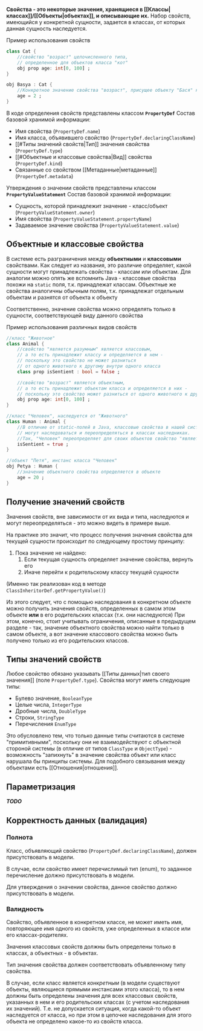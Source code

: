 **Свойства - это некоторые значения, хранящиеся в [[Классы|классах]]/[[Объекты|объектах]], и описывающие их.**
Набор свойств, имеющийся у конкретной сущности, задается в классах, от которых данная сущность наследуется.

Пример использования свойств
```Dart
class Cat {
	//свойство "возраст" целочисленного типа,
	// определенное для объектов класса "кот"
	obj prop age: int[0, 100] ;
}

obj Basya : Cat {
	//Конкретное значение свойства "возраст", присущее объекту "Бася" класса "кот"
	age = 2 ;
}
```

В коде определения свойств представлены классом **`PropertyDef`**
Состав базовой хранимой информации:
- Имя свойства (`PropertyDef.name`)
- Имя класса, объявившего свойство (`PropertyDef.declaringClassName`)
- [[#Типы значений свойств|Тип]] значения свойства (`PropertyDef.type`)
- [[#Объектные и классовые свойства|Вид]] свойства (`PropertyDef.kind`)
- Связанные со свойством [[Метаданные|метаданные]] (`PropertyDef.metadata`)

Утверждения о значении свойств представлены классом **`PropertyValueStatement`**
Состав базовой хранимой информации:
 - Сущность, которой принадлежит значение - класс/объект (`PropertyValueStatement.owner`)
 - Имя свойства (`PropertyValueStatement.propertyName`)
 - Задаваемое значение свойства (`PropertyValueStatement.value`)

## Объектные и классовые свойства

В системе есть разграничения между **объектными** и **классовыми** свойствами. Как следует из названия, это различие определяет, какой сущности могут принадлежать свойства - классам или объектам.
Для аналогии можно опять же вспомнить Java - классовые свойства похожи на `static` поля, т.к. принадлежат классам. Объектные же свойства аналогичны обычным полям, т.к. принадлежат отдельным объектам и разнятся от объекта к объекту

Соответственно, значение свойства можно определять только в сущности, соответствующей виду данного свойства

Пример использования различных видов свойств
```Dart
//класс "Животное"
class Animal {
	//свойство "является разумным" является классовым,
	// а то есть принадлежит классу и определяется в нем -
	// поскольку это свойство не может разниться 
	// от одного животного к другому внутри одного класса 
	class prop isSentient : bool = false ;

	//свойство "возраст" является объектным,
	// а то есть принадлежит объектам класса и определяется в них -
	// поскольку это свойство может разниться от одного животного к другому
	obj prop age: int[0, 100] ;
}

//класс "Человек", наследуется от "Животного"
class Human : Animal {
	//В отличие от static-полей в Java, классовые свойства в нашей системе
	// могут наследоваться и переопределяться в классах наследниках.
	//Так, "Человек" переопределяет для своих объектов свойство "является разумным"
	isSentient = true ;
}

//объект "Петя", инстанс класса "Человек"
obj Petya : Human {
	//значение объектного свойства определяется в объекте
	age = 20 ;
}
```

## Получение значений свойств

Значения свойств, вне зависимости от их вида и типа, наследуются и могут переопределяться - это можно видеть в примере выше.

На практике это значит, что процесс получения значения свойства для текущей сущности происходит по следующему простому принципу:
1. Пока значение не найдено:
	1. Если текущая сущность определяет значение свойства, вернуть его
	2. Иначе перейти к родительскому классу текущей сущности

(Именно так реализован код в методе `ClassInheritorDef.getPropertyValue()`)

Из этого следует, что с помощью наследования в конкретном объекте можно получить значения свойств, определенных в самом этом объекте **или** в его родительских классах (т.к. они наследуются)
При этом, конечно, стоит учитывать ограничения, описанные в предыдущем разделе - так, значение объектного свойства можно найти только в самом объекте, а вот значение классового свойства можно быть получено только из его родительских классов.

## Типы значений свойств

Любое свойство обязано указывать [[Типы данных|тип своего значения]] (поле `PropertyDef.type`).
Свойства могут иметь следующие типы:
- Булево значение, `BooleanType`
- Целые числа, `IntegerType`
- Дробные числа, `DoubleType`
- Строки, `StringType`
- Перечисления `EnumType`

Это обусловлено тем, что только данные типы считаются в системе "примитивными", поскольку они не взаимодействуют с объектной стороной системы (в отличие от типов `ClassType` и `ObjectType`) - возможность "запихнуть" в значение свойства объект или класс нарушала бы принципы системы. Для подобного связывания между объектами есть [[Отношения|отношения]].

## Параметризация

***TODO***

## Корректность данных (валидация)

### Полнота

Класс, объявляющий свойство (`PropertyDef.declaringClassName`),  должен присутствовать в модели.

В случае, если свойство имеет перечислимый тип (enum), то заданное перечисление должно присутствовать в модели.

Для утверждения о значении свойства, данное свойство должно присутствовать в модели.
### Валидность

Свойство, объявленное в конкретном классе, не может иметь имя, повторяющее имя одного из свойств, уже определенных в классе или его классах-родителях.

Значения классовых свойств должны быть определены только в классах, а объектных - в объектах.

Тип значения свойства должен соответствовать объявленному типу свойства.

В случае, если класс является *конкретным* (в модели существуют объекты, являющиеся прямыми инстансами этого класса), то в нем должны быть определены значения для всех классовых свойств, указанных в нем и его родительских классах (с учетом наследования их значений).
Т.е. не допускается ситуация, когда какой-то объект наследуется от класса, но при этом в цепочке наследования для этого объекта не определено какое-то из свойств класса.